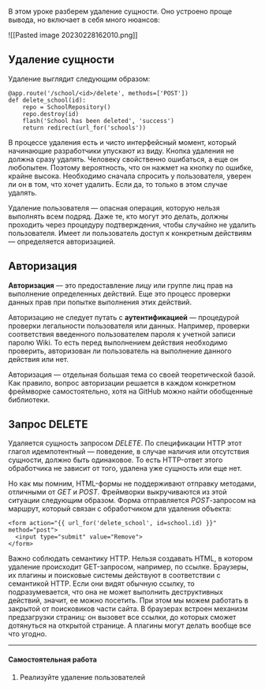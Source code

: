
В этом уроке разберем удаление сущности. Оно устроено проще вывода, но включает в себя много нюансов:

![[Pasted image 20230228162010.png]]

## Удаление сущности

Удаление выглядит следующим образом:

```
@app.route('/school/<id>/delete', methods=['POST'])
def delete_school(id):
    repo = SchoolRepository()
    repo.destroy(id)
    flash('School has been deleted', 'success')
    return redirect(url_for('schools'))
```

В процессе удаления есть и чисто интерфейсный момент, который начинающие разработчики упускают из виду. Кнопка удаления не должна сразу удалять. Человеку свойственно ошибаться, а еще он любопытен. Поэтому вероятность, что он нажмет на кнопку по ошибке, крайне высока. Необходимо сначала спросить у пользователя, уверен ли он в том, что хочет удалить. Если да, то только в этом случае удалять.

Удаление пользователя — опасная операция, которую нельзя выполнять всем подряд. Даже те, кто могут это делать, должны проходить через процедуру подтверждения, чтобы случайно не удалить пользователя. Имеет ли пользователь доступ к конкретным действиям — определяется авторизацией.

## Авторизация

**Авторизация** — это предоставление лицу или группе лиц прав на выполнение определенных действий. Еще это процесс проверки данных прав при попытке выполнения этих действий.

Авторизацию не следует путать с **аутентификацией** — процедурой проверки легальности пользователя или данных. Например, проверки соответствия введенного пользователем пароля к учетной записи паролю Wiki. То есть перед выполнением действия необходимо проверить, авторизован ли пользователь на выполнение данного действия или нет.

Авторизация — отдельная большая тема со своей теоретической базой. Как правило, вопрос авторизации решается в каждом конкретном фреймворке самостоятельно, хотя на GitHub можно найти обобщенные библиотеки.

## Запрос DELETE

Удаляется сущность запросом _DELETE_. По спецификации HTTP этот глагол идемпотентный — поведение, в случае наличия или отсутствия сущности, должно быть одинаковое. То есть HTTP-ответ этого обработчика не зависит от того, удалена уже сущность или еще нет.

Но как мы помним, HTML-формы не поддерживают отправку методами, отличными от _GET_ и _POST_. Фреймворки выкручиваются из этой ситуации следующим образом. Форма отправляется _POST_-запросом на маршрут, который связан с обработчиком для удаления объекта:

```
<form action="{{ url_for('delete_school', id=school.id) }}" method="post">
  <input type="submit" value="Remove">
</form>
```

Важно соблюдать семантику HTTP. Нельзя создавать HTML, в котором удаление происходит GET-запросом, например, по ссылке. Браузеры, их плагины и поисковые системы действуют в соответствии с семантикой HTTP. Если они видят обычную ссылку, то подразумевается, что она не может выполнить деструктивных действий, значит, ее можно посетить. При этом мы можем работать в закрытой от поисковиков части сайта. В браузерах встроен механизм предзагрузки страниц: он вызовет все ссылки, до которых сможет дотянуться на открытой странице. А плагины могут делать вообще все что угодно.

---

#### Самостоятельная работа

1.  Реализуйте удаление пользователей
